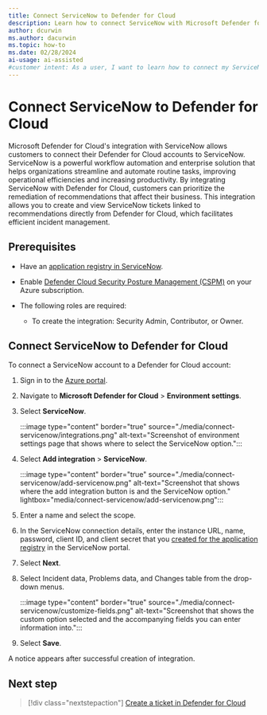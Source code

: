 ```yaml
---
title: Connect ServiceNow to Defender for Cloud
description: Learn how to connect ServiceNow with Microsoft Defender for Cloud to protect Azure, hybrid, and multicloud machines.
author: dcurwin
ms.author: dacurwin
ms.topic: how-to
ms.date: 02/28/2024
ai-usage: ai-assisted
#customer intent: As a user, I want to learn how to connect my ServiceNow account with Microsoft Defender for Cloud so that I can protect my Azure, hybrid, and multicloud machines.
---
```


# Connect ServiceNow to Defender for Cloud

Microsoft Defender for Cloud's integration with ServiceNow allows customers to connect their Defender for Cloud accounts to ServiceNow. ServiceNow is a powerful workflow automation and enterprise solution that helps organizations streamline and automate routine tasks, improving operational efficiencies and increasing productivity. By integrating ServiceNow with Defender for Cloud, customers can prioritize the remediation of recommendations that affect their business. This integration allows you to create and view ServiceNow tickets linked to recommendations directly from Defender for Cloud, which facilitates efficient incident management.

## Prerequisites

- Have an [application registry in ServiceNow](https://docs.servicenow.com/bundle/utah-employee-service-management/page/product/meeting-extensibility/task/create-app-registry-meeting-extensibility.html). 

- Enable [Defender Cloud Security Posture Management (CSPM)](tutorial-enable-cspm-plan.md) on your Azure subscription.

- The following roles are required:
    - To create the integration: Security Admin, Contributor, or Owner.

## Connect ServiceNow to Defender for Cloud

To connect a ServiceNow account to a Defender for Cloud account:

1. Sign in to the [Azure portal](https://portal.azure.com/).

1. Navigate to **Microsoft Defender for Cloud** > **Environment settings**.

1. Select **ServiceNow**.

   :::image type="content" border="true" source="./media/connect-servicenow/integrations.png" alt-text="Screenshot of environment settings page that shows where to select the ServiceNow option.":::

1. Select **Add integration** > **ServiceNow**.

   :::image type="content" border="true" source="./media/connect-servicenow/add-servicenow.png" alt-text="Screenshot that shows where the add integration button is and the ServiceNow option." lightbox="media/connect-servicenow/add-servicenow.png":::

1. Enter a name and select the scope.

1. In the ServiceNow connection details, enter the instance URL, name, password, client ID, and client secret that you [created for the application registry](https://docs.servicenow.com/bundle/utah-employee-service-management/page/product/meeting-extensibility/task/create-app-registry-meeting-extensibility.html) in the ServiceNow portal.

1. Select **Next**.

1. Select Incident data, Problems data, and Changes table from the drop-down menus.

   :::image type="content" border="true" source="./media/connect-servicenow/customize-fields.png" alt-text="Screenshot that shows the custom option selected and the accompanying fields you can enter information into.":::

1. Select **Save**.

A notice appears after successful creation of integration.

## Next step

> [!div class="nextstepaction"]
> [Create a ticket in Defender for Cloud](create-ticket-servicenow.md)
